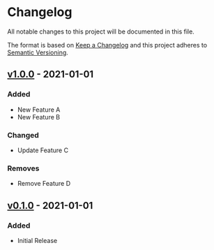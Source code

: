 # Changelog
All notable changes to this project will be documented in this file.

The format is based on [Keep a Changelog](http://keepachangelog.com/en/1.0.0/)
and this project adheres to [Semantic Versioning](http://semver.org/spec/v2.0.0.html).

## [v1.0.0](https://github.com/org/repo/compare/v1.0.0...HEAD) - 2021-01-01

### Added

- New Feature A
- New Feature B

### Changed

- Update Feature C

### Removes

- Remove Feature D

## [v0.1.0](https://github.com/org/repo/compare/v0.1.0...v0.0.0) - 2021-01-01

### Added
- Initial Release
